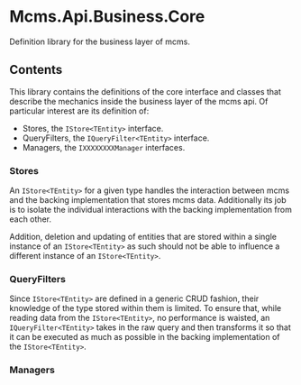 # Mcms.Api.Business.Core
Definition library for the business layer of mcms.
## Contents
This library contains the definitions of the core interface and classes that describe the mechanics inside the business layer of the mcms api.
Of particular interest are its definition of:
 - Stores, the `IStore<TEntity>` interface.
 - QueryFilters, the `IQueryFilter<TEntity>` interface.
 - Managers, the `IXXXXXXXXManager` interfaces.
### Stores
An `IStore<TEntity>` for a given type handles the interaction between mcms and the backing implementation that stores mcms data.
Additionally its job is to isolate the individual interactions with the backing implementation from each other.

Addition, deletion and updating of entities that are stored within a single instance of an `IStore<TEntity>` as such should not be able to influence a different instance of an `IStore<TEntity>`.
### QueryFilters
Since `IStore<TEntity>` are defined in a generic CRUD fashion, their knowledge of the type stored within them is limited.
To ensure that, while reading data from the `IStore<TEntity>`, no performance is waisted, an `IQueryFilter<TEntity>` takes in the raw
query and then transforms it so that it can be executed as much as possible in the backing implementation of the `IStore<TEntity>`.
### Managers

